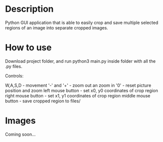 Description
================
Python GUI application that is able to easily crop and save multiple selected regions of an image into separate cropped images.

How to use
=============
Download project folder, and run python3 main.py inside folder with all the .py files.

Controls:

W,A,S,D - movement
'-' and '+' - zoom out an zoom in
'0' - reset picture position and zoom
left mouse button - set x0, y0 coordinates of crop region
right mouse button - set x1, y1 coordinates of crop region
middle mouse button - save cropped region to files/

Images
===========
Coming soon...
